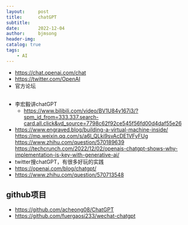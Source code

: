 ```yaml
---
layout:     post
title:      chatGPT
subtitle:   
date:       2022-12-04
author:     bjmsong
header-img: 
catalog: true
tags:
    - AI
---
```

- https://chat.openai.com/chat
- https://twitter.com/OpenAI
- 官方论坛

##     
- 李宏毅讲chatGPT
    - https://www.bilibili.com/video/BV1U84y167i3/?spm_id_from=333.337.search-card.all.click&vd_source=7798c62f92ce545f56fd00d4daf55e26
- https://www.engraved.blog/building-a-virtual-machine-inside/
https://mp.weixin.qq.com/s/a6l_QLki9svAcDE1VFyFUg
https://www.zhihu.com/question/570189639
https://techcrunch.com/2022/12/02/openais-chatgpt-shows-why-implementation-is-key-with-generative-ai/
- twitter搜chatGPT，有很多好玩的实践
- https://openai.com/blog/chatgpt/
- https://www.zhihu.com/question/570713548

## github项目
- https://github.com/acheong08/ChatGPT
- https://github.com/fuergaosi233/wechat-chatgpt